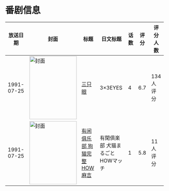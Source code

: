 # 番剧信息

|放送日期|封面|标题|日文标题|话数|评分|评分人数|
|---|---|---|---|---|---|---|
|1991-07-25|<img src="https://lain.bgm.tv/pic/cover/c/b4/5f/8356_uaz89.jpg" alt="封面" style="width:150px;height:200px;object-fit:cover;">|[三只眼](https://bangumi.tv/subject/8356)|3×3EYES|4|6.7|134人评分|
|1991-07-25|<img src="https://lain.bgm.tv/pic/cover/c/7b/f4/265603_xFqOJ.jpg" alt="封面" style="width:150px;height:200px;object-fit:cover;">|[有闲俱乐部 狗猫完整HOW麻吉](https://bangumi.tv/subject/265603)|有閑俱楽部 犬猫まるごとHOWマッチ|1|5.8|11人评分|
